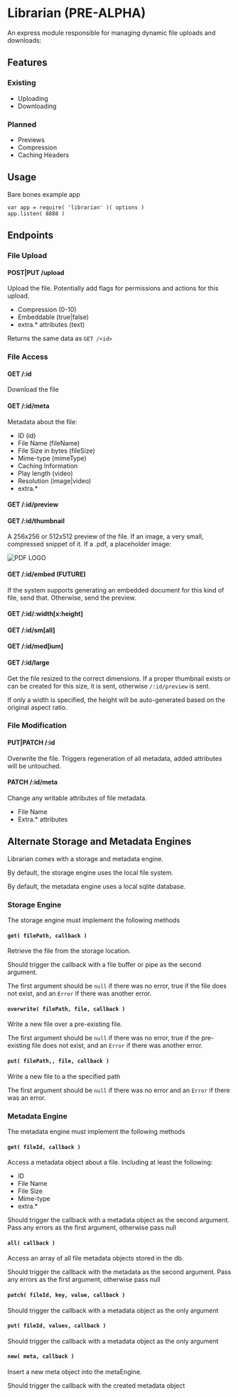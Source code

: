 # Librarian (PRE-ALPHA)

An express module responsible for managing dynamic file uploads and downloads:

## Features

### Existing
- Uploading
- Downloading

### Planned
- Previews
- Compression
- Caching Headers

## Usage

Bare bones example app
```
var app = require( 'librarian' )( options )
app.listen( 8888 )
```

## Endpoints

### File Upload

#### POST|PUT /upload

Upload the file. Potentially add flags for permissions and actions for this upload.

- Compression (0-10)
- Embeddable (true|false)
- extra.* attributes (text)

Returns the same data as `GET /<id>`

### File Access

#### GET /:id

Download the file
#### GET /:id/meta

Metadata about the file:

- ID (id)
- File Name (fileName)
- File Size in bytes (fileSize)
- Mime-type (mimeType)
- Caching Information
- Play length (video)
- Resolution (image|video)
- extra.*

#### GET /:id/preview
#### GET /:id/thumbnail

A 256x256 or 512x512 preview of the file.
If an image, a very small, compressed snippet of it. If a .pdf, a placeholder image:

![PDF LOGO](http://upload.wikimedia.org/wikipedia/commons/9/9b/Adobe_PDF_icon.png)

#### GET /:id/embed (FUTURE)

If the system supports generating an embedded document for this kind of file, send that. Otherwise, send the preview.

#### GET /:id/:width[x:height]
#### GET /:id/sm[all]
#### GET /:id/med[ium]
#### GET /:id/large

Get the file resized to the correct dimensions.
If a proper thumbnail exists or can be created for this size, it is sent, otherwise `/:id/preview` is sent.

If only a width is specified, the height will be auto-generated based on the original aspect ratio.

### File Modification

#### PUT|PATCH /:id

Overwrite the file.
Triggers regeneration of all metadata, added attributes will be untouched.

#### PATCH /:id/meta
Change any writable attributes of file metadata.

- File Name
- Extra.* attributes

## Alternate Storage and Metadata Engines

Librarian comes with a storage and metadata engine.

By default, the storage engine uses the local file system.

By default, the metadata engine uses a local sqlite database.

### Storage Engine

The storage engine must implement the following methods

#### `get( filePath, callback )`

Retrieve the file from the storage location.

Should trigger the callback with a file buffer or pipe as the second argument.

The first argument should be `null` if there was no error,
true if the file does not exist,
and an `Error` if there was another error.

#### `overwrite( filePath, file, callback )`

Write a new file over a pre-existing file.

The first argument should be `null` if there was no error,
true if the pre-existing file does not exist,
and an `Error` if there was another error.

#### `put( filePath,, file, callback )`

Write a new file to a the specified path

The first argument should be `null` if there was no error
and an `Error` if there was an error.

### Metadata Engine

The metadata engine must implement the following methods

#### `get( fileId, callback )`

Access a metadata object about a file. Including at least the following:

- ID
- File Name
- File Size
- Mime-type
- extra.*

Should trigger the callback with a metadata object as the second argument.
Pass any errors as the first argument, otherwise pass null

#### `all( callback )`

Access an array of all file metadata objects stored in the db.

Should trigger the callback with the metadata as the second argument.
Pass any errors as the first argument, otherwise pass null

#### `patch( fileId, key, value, callback )`

Should trigger the callback with a metadata object as the only argument

#### `put( fileId, values, callback )`

Should trigger the callback with a metadata object as the only argument

#### `new( meta, callback )`

Insert a new meta object into the metaEngine.

Should trigger the callback with the created metadata object
